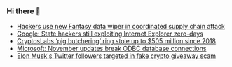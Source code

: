 ### Hi there 👋

<!--START_SECTION:feed-->
* [Hackers use new Fantasy data wiper in coordinated supply chain attack](https://www.bleepingcomputer.com/news/security/hackers-use-new-fantasy-data-wiper-in-coordinated-supply-chain-attack/)
* [Google: State hackers still exploiting Internet Explorer zero-days](https://www.bleepingcomputer.com/news/security/google-state-hackers-still-exploiting-internet-explorer-zero-days/)
* [CryptosLabs ‘pig butchering’ ring stole up to $505 million since 2018](https://www.bleepingcomputer.com/news/security/cryptoslabs-pig-butchering-ring-stole-up-to-505-million-since-2018/)
* [Microsoft: November updates break ODBC database connections](https://www.bleepingcomputer.com/news/microsoft/microsoft-november-updates-break-odbc-database-connections/)
* [Elon Musk's Twitter followers targeted in fake crypto giveaway scam](https://www.bleepingcomputer.com/news/security/elon-musks-twitter-followers-targeted-in-fake-crypto-giveaway-scam/)
<!--END_SECTION:feed-->

<!--
**frankenk/frankenk** is a ✨ _special_ ✨ repository because its `README.md` (this file) appears on your GitHub profile.

Here are some ideas to get you started:

- 🔭 I’m currently working on ...
- 🌱 I’m currently learning ...
- 👯 I’m looking to collaborate on ...
- 🤔 I’m looking for help with ...
- 💬 Ask me about ...
- 📫 How to reach me: ...
- 😄 Pronouns: ...
- ⚡ Fun fact: ...
-->



